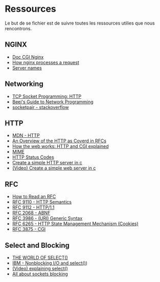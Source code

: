 # Ressources

Le but de se fichier est de suivre toutes les ressources utilies que nous
rencontrons.

## NGINX

- [Doc CGI Nginx](https://www.nginx.com/resources/wiki/start/topics/examples/fastcgiexample/)
- [How nginx processes a request](http://nginx.org/en/docs/http/request_processing.html)
- [Server names](http://nginx.org/en/docs/http/server_names.html)

## Networking

- [TCP Socket Programming: HTTP](https://w3.cs.jmu.edu/kirkpams/OpenCSF/Books/csf/html/TCPSockets.html)
- [Beej's Guide to Network Programming](https://beej.us/guide/bgnet/)
- [socketpair - stackoverflow](https://stackoverflow.com/questions/11461106/socketpair-in-c-unix)

## HTTP

- [MDN - HTTP](https://developer.mozilla.org/en-US/docs/Web/HTTP)
- [An Overview of the HTTP as Coverd in RFCs](https://www.inspirisys.com/HTTP_Protocol_as_covered_in_RFCs-An_Overview.pdf)
- [How the web works: HTTP and CGI explained](https://www.garshol.priv.no/download/text/http-tut.html)
- [MIME](https://developer.mozilla.org/en-US/docs/Web/HTTP/Basics_of_HTTP/MIME_types)
- [HTTP Status Codes](https://umbraco.com/knowledge-base/http-status-codes/)
- [Create a simple HTTP server in c](https://medium.com/from-the-scratch/http-server-what-do-you-need-to-know-to-build-a-simple-http-server-from-scratch-d1ef8945e4fa)
- [(Video) Create a simple web server in c](https://www.youtube.com/watch?v=esXw4bdaZkc&ab_channel=JacobSorber)

## RFC

- [How to Read an RFC](https://www.tutorialspoint.com/cplusplus/cpp_web_programming.htm)
- [RFC 9110 - HTTP Semantics](https://www.rfc-editor.org/info/rfc9110)
- [RFC 9112 - HTTP/1.1](https://www.rfc-editor.org/info/rfc9112)
- [RFC 2068 - ABNF](https://www.cs.columbia.edu/sip/syntax/rfc2068.html)
- [RFC 3986 -  (URI) Generic Syntax](https://www.ietf.org/rfc/rfc3986)
- [RFC 6265 - HTTP State Management Mechanism (Cookies)](https://www.rfc-editor.org/rfc/rfc6265)
- [RFC 3875 - CGI](https://datatracker.ietf.org/doc/html/rfc3875)

## Select and Blocking

- [THE WORLD OF SELECT()](https://www.lowtek.com/sockets/select.html)
- [IBM - Nonblocking I/O and select()](https://www.ibm.com/support/knowledgecenter/ssw_ibm_i_72/rzab6/xnonblock.htm))
- [(Video) explaining select()](https://www.youtube.com/watch?v=Y6pFtgRdUts&ab_channel=JacobSorber)
- [All about sockets blocking](http://dwise1.net/pgm/sockets/blocking.html)

